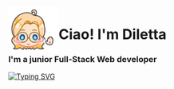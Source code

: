 <img align="left" width="20%" src="Avatar.gif">

<h1>Ciao! I'm Diletta</h1>
<h3>I'm a junior Full-Stack Web developer</h3>
<a href="https://git.io/typing-svg"><img src="https://readme-typing-svg.demolab.com?font=Fira+Sans&pause=1000&color=FFFFFF&vCenter=true&width=600&lines=And+a+graphics+and+design+entusiast+%F0%9F%91%A9%F0%9F%8F%BC%E2%80%8D%F0%9F%8E%A8;And+a+patient+elder+sister+%F0%9F%91%A7%F0%9F%8F%BC%F0%9F%91%A6%F0%9F%8F%BC;And+a+disciplined+martial+artist+%F0%9F%A5%8B;And+a+huge+fan+of+manga%2C+anime%2C+and+video+games+%F0%9F%8E%AE" alt="Typing SVG" /></a>

<!--
**DilettaPelloni/DilettaPelloni** is a ✨ _special_ ✨ repository because its `README.md` (this file) appears on your GitHub profile.

Here are some ideas to get you started:

- 🔭 I’m currently working on ...
- 🌱 I’m currently learning ...
- 👯 I’m looking to collaborate on ...
- 🤔 I’m looking for help with ...
- 💬 Ask me about ...
- 📫 How to reach me: ...
- 😄 Pronouns: ...
- ⚡ Fun fact: ...
-->
